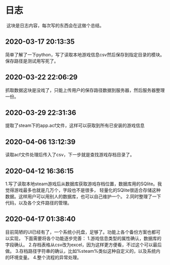 # 日志

​	这块是日志内容，每次写的东西会在这做个总结。



## 2020-03-17 20:13:35 

​	简单了解了一下python，写了读取本地游戏信息csv然后保存到指定目录的模块。保存路径是测试用写死了。

## 2020-03-22 22:06:29 

​	抓取数据这块是没戏了，只能上传用户的保存路径数据到服务器，然后服务器整理一份。

## 2020-03-29 22:31:36 
    
   提取了steam下的app.acf文件，这样可以获取到所有已安装的游戏信息
   
## 2020-04-06 13:12:39 
    
   读取acf文件处理后传入了csv，下一步就是查找游戏存档目录了。

## 2020-04-12 16:36:15 
   1.写了读取本地steam游戏后从数据库获取游戏存档位置，数据库用的SQlite。我觉得游戏最多也就是几万个，字段也不是很多，
   轻量化的SQlite很适合存储这种数据。这样用户可以用别人的数据库，也可以自己维护一个。
   2.同时整理了一下代码，以及各个文件路径的管理。
   
## 2020-04-17 01:38:40 
   目前简陋的UI已经有了，一个系统小托盘，足够了。功能上各个备份方案也都可以实现，
   下面需要将各个功能逐步完善：
   1.游戏信息类型的属性确认，数据库的字段确认。
   2.存档表格从csv改为excel，因为这样更方便看，不过这个可以最后做。
   3.存档路径字符串的确认，比如%steam%类似这种自定义的，以及系统内的环境变量。
   4.整个流程的异常处理。